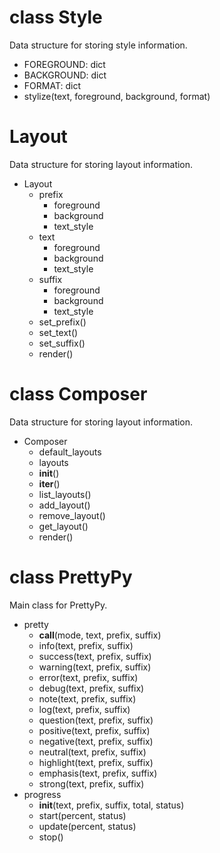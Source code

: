 # class Style

Data structure for storing style information.

- FOREGROUND: dict
- BACKGROUND: dict
- FORMAT: dict
- stylize(text, foreground, background, format)

# Layout

Data structure for storing layout information.

- Layout
  - prefix
    - foreground
    - background
    - text_style
  - text
    - foreground
    - background
    - text_style
  - suffix
    - foreground
    - background
    - text_style
  - set_prefix()
  - set_text()
  - set_suffix()
  - render()

# class Composer

Data structure for storing layout information.

- Composer
  - default_layouts
  - layouts
  - __init__()
  - __iter__()
  - list_layouts()
  - add_layout()
  - remove_layout()
  - get_layout()
  - render()

# class PrettyPy

Main class for PrettyPy.

- pretty
  - __call__(mode, text, prefix, suffix)
  - info(text, prefix, suffix)
  - success(text, prefix, suffix)
  - warning(text, prefix, suffix)
  - error(text, prefix, suffix)
  - debug(text, prefix, suffix)
  - note(text, prefix, suffix)
  - log(text, prefix, suffix)
  - question(text, prefix, suffix)
  - positive(text, prefix, suffix)
  - negative(text, prefix, suffix)
  - neutral(text, prefix, suffix)
  - highlight(text, prefix, suffix)
  - emphasis(text, prefix, suffix)
  - strong(text, prefix, suffix)
- progress
  - __init__(text, prefix, suffix, total, status)
  - start(percent, status)
  - update(percent, status)
  - stop()
